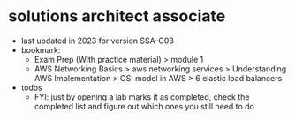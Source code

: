 # solutions architect associate

- last updated in 2023 for version SSA-C03
- bookmark:
  - Exam Prep (With practice material) > module 1
  - AWS Networking Basics > aws networking services > Understanding AWS Implementation > OSI model in AWS > 6 elastic load balancers
- todos
  - FYI: just by opening a lab marks it as completed, check the completed list and figure out which ones you still need to do
